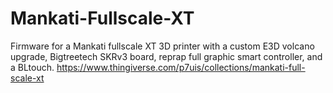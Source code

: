 # Mankati-Fullscale-XT
Firmware for a Mankati fullscale XT 3D printer with a custom E3D volcano upgrade, Bigtreetech SKRv3 board, reprap full graphic smart controller, and a BLtouch.
https://www.thingiverse.com/p7uis/collections/mankati-full-scale-xt
